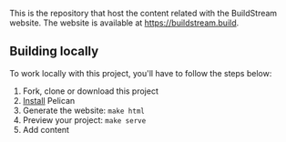 This is the repository that host the content related with the BuildStream
website. The website is available at <https://buildstream.build>.

## Building locally

To work locally with this project, you'll have to follow the steps below:

1. Fork, clone or download this project
1. [Install][pelican-install] Pelican
1. Generate the website: `make html`
1. Preview your project: `make serve`
1. Add content

[pelican-install]: http://docs.getpelican.com/en/3.6.3/install.html
